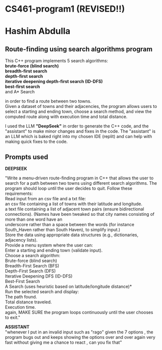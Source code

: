 # CS461-program1 (REVISED!!)
# Hashim Abdulla
## Route-finding using search algorithms program

This C++ program implements 5 search algorithms:  
**brute-force (blind search)**  
**breadth-first search**  
**depth-first search**  
**iterative deepening depth-first search (ID-DFS)**  
**best-first search**  
and A* Search

in order to find a route between two towns.   
Given a dataset of towns and their adjacencies, the program allows users to select a starting and ending town, choose a search method, and view the computed route along with execution time and total distance.  

I used the LLM **"DeepSeek"** in order to generate the C++ code, and the "assistant" to make minor changes and fixes in the code. The "assistant" is an LLM which is baked right into my chosen IDE (replit) and can help with making quick fixes to the code.  

## Prompts used  
**DEEPSEEK**

"Write a menu-driven route-finding program in C++ that allows the user to search for a path between two towns using different search algorithms. The program should loop until the user decides to quit. Follow these requirements:  
Read input from an csv file and a txt file:  
an csv file containing a list of towns with their latitude and longitude.  
a text file containing a list of adjacent town pairs (ensure bidirectional connections). (Names have been tweaked so that city names consisting of more than one word have an  
underscore rather than a space between the words (for instance South_Haven rather than South Haven), to simplify input.)  
Store the data using appropriate data structures (e.g., dictionaries, adjacency lists).  
Provide a menu system where the user can:  
Enter a starting and ending town (validate input).  
Choose a search algorithm:  
Brute-force (blind search)  
Breadth-First Search (BFS)  
Depth-First Search (DFS)  
Iterative Deepening DFS (ID-DFS)  
Best-First Search  
A Search (uses heuristic based on latitude/longitude distance)*  
Run the selected search and display:  
The path found.  
Total distance traveled.  
Execution time.  
again, MAKE SURE the program loops continuously until the user chooses to exit."  


**ASSISTANT**  
"whenever I put in an invalid input such as "rago" given the 7 options , the program bugs out and keeps showing the options over and over again very fast without giving me a chance to react , can you fix that"



